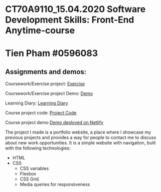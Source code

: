 # CT70A9110_15.04.2020 Software Development Skills: Front-End Anytime-course

# Tien Pham #0596083

## Assignments and demos:
Coursework/Exercise project: [Exercise](https://github.com/tienpham94/LUT-software-skills-frontend/tree/master/exercises-coursework/modern_portfolio)

Coursework/Exercise project Demo: [Demo](https://tienpham94.github.io/modern_portfolio/)

Learning Diary: [Learning Diary](https://github.com/tienpham94/LUT-software-skills-frontend/tree/master/learning-diary/learning-diary.md)

Course project code: [Project Code](https://github.com/tienpham94/LUT-software-skills-frontend/tree/master/project/portfolio)

Course project demo [Demo deployed on Netlify](https://tien-lut-frontend-project.netlify.app/)

The project I made is a portfolio website, a place where I showcase my previous projects and provides a way for people to contact me to discuss about new work opportunities. It is a simple website with navigation, built with the following technologies:
- HTML 
- CSS 
  + CSS variables
  + Flexbox
  + CSS Grid
  + Media queries for responsiveness
